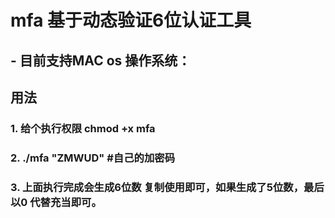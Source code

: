 # mfa 基于动态验证6位认证工具


## - 目前支持MAC os 操作系统：

## 用法 
### 1.  给个执行权限  chmod +x mfa 
### 2.  ./mfa    "ZMWUD" #自己的加密码

### 3. 上面执行完成会生成6位数 复制使用即可，如果生成了5位数，最后以0 代替充当即可。
